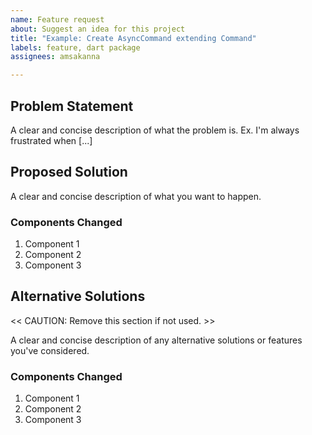```yaml
---
name: Feature request
about: Suggest an idea for this project
title: "Example: Create AsyncCommand extending Command"
labels: feature, dart package
assignees: amsakanna

---
```


## Problem Statement
A clear and concise description of what the problem is. Ex. I'm always frustrated when [...]

## Proposed Solution
A clear and concise description of what you want to happen.

### Components Changed
1. Component 1
2. Component 2
3. Component 3

## Alternative Solutions
<< CAUTION: Remove this section if not used. >>

A clear and concise description of any alternative solutions or features you've considered.

### Components Changed
1. Component 1
2. Component 2
3. Component 3
